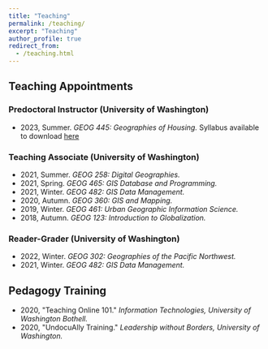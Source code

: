 ```yaml
---
title: "Teaching"
permalink: /teaching/
excerpt: "Teaching"
author_profile: true
redirect_from:
  - /teaching.html
---
```

## Teaching Appointments

### Predoctoral Instructor (University of Washington)
* 2023, Summer. <i>GEOG 445: Geographies of Housing.</i> Syllabus available to download [here](\files\GEOG_445_Syllabus_2023_Summer-B.pdf)

### Teaching Associate (University of Washington)
* 2021, Summer. <i>GEOG 258: Digital Geographies.</i>
* 2021, Spring. <i>GEOG 465: GIS Database and Programming.</i>
* 2021, Winter. <i>GEOG 482: GIS Data Management.</i>
* 2020, Autumn. <i>GEOG 360: GIS and Mapping.</i>
* 2019, Winter. <i>GEOG 461: Urban Geographic Information Science.</i>
* 2018, Autumn. <i>GEOG 123: Introduction to Globalization.</i>

### Reader-Grader (University of Washington)
* 2022, Winter. <i>GEOG 302: Geographies of the Pacific Northwest.</i>
* 2021, Winter. <i>GEOG 482: GIS Data Management.</i>

## Pedagogy Training
* 2020, "Teaching Online 101." <i>Information Technologies, University of Washington Bothell.</i>
* 2020,  "UndocuAlly Training." <i>Leadership without Borders, University of Washington.</i>